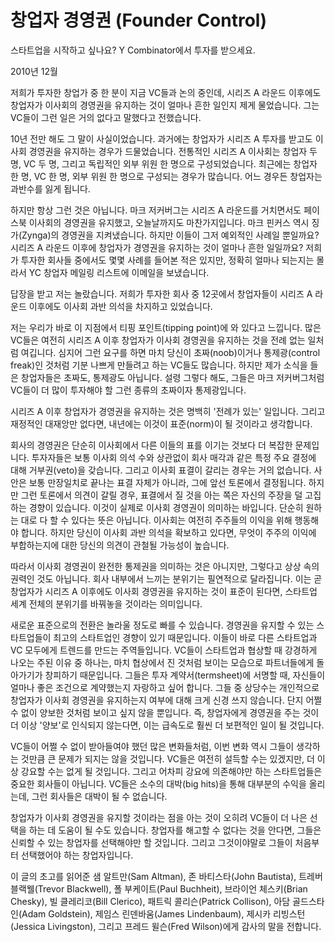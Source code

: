 # 창업자 경영권 (Founder Control)

스타트업을 시작하고 싶나요?
Y Combinator에서 투자를 받으세요.

2010년 12월

저희가 투자한 창업가 중 한 분이 지금 VC들과 논의 중인데, 시리즈 A 라운드 이후에도 창업자가 이사회의 경영권을 유지하는 것이 얼마나 흔한 일인지 제게 물었습니다. 그는 VC들이 그런 일은 거의 없다고 말했다고 전했습니다.

10년 전만 해도 그 말이 사실이었습니다. 과거에는 창업자가 시리즈 A 투자를 받고도 이사회 경영권을 유지하는 경우가 드물었습니다. 전통적인 시리즈 A 이사회는 창업자 두 명, VC 두 명, 그리고 독립적인 외부 위원 한 명으로 구성되었습니다. 최근에는 창업자 한 명, VC 한 명, 외부 위원 한 명으로 구성되는 경우가 많습니다. 어느 경우든 창업자는 과반수를 잃게 됩니다.

하지만 항상 그런 것은 아닙니다. 마크 저커버그는 시리즈 A 라운드를 거치면서도 페이스북 이사회의 경영권을 유지했고, 오늘날까지도 마찬가지입니다. 마크 핀커스 역시 징가(Zynga)의 경영권을 지켜냈습니다. 하지만 이들이 그저 예외적인 사례일 뿐일까요? 시리즈 A 라운드 이후에 창업자가 경영권을 유지하는 것이 얼마나 흔한 일일까요? 저희가 투자한 회사들 중에서도 몇몇 사례를 들어본 적은 있지만, 정확히 얼마나 되는지는 몰라서 YC 창업자 메일링 리스트에 이메일을 보냈습니다.

답장을 받고 저는 놀랐습니다. 저희가 투자한 회사 중 12곳에서 창업자들이 시리즈 A 라운드 이후에도 이사회 과반 의석을 차지하고 있었습니다.

저는 우리가 바로 이 지점에서 티핑 포인트(tipping point)에 와 있다고 느낍니다. 많은 VC들은 여전히 시리즈 A 이후 창업자가 이사회 경영권을 유지하는 것을 전례 없는 일처럼 여깁니다. 심지어 그런 요구를 하면 마치 당신이 초짜(noob)이거나 통제광(control freak)인 것처럼 기분 나쁘게 만들려고 하는 VC들도 많습니다. 하지만 제가 소식을 들은 창업자들은 초짜도, 통제광도 아닙니다. 설령 그렇다 해도, 그들은 마크 저커버그처럼 VC들이 더 많이 투자해야 할 그런 종류의 초짜이자 통제광입니다.

시리즈 A 이후 창업자가 경영권을 유지하는 것은 명백히 '전례가 있는' 일입니다. 그리고 재정적인 대재앙만 없다면, 내년에는 이것이 표준(norm)이 될 것이라고 생각합니다.

회사의 경영권은 단순히 이사회에서 다른 이들의 표를 이기는 것보다 더 복잡한 문제입니다. 투자자들은 보통 이사회 의석 수와 상관없이 회사 매각과 같은 특정 주요 결정에 대해 거부권(veto)을 갖습니다. 그리고 이사회 표결이 갈리는 경우는 거의 없습니다. 사안은 보통 만장일치로 끝나는 표결 자체가 아니라, 그에 앞선 토론에서 결정됩니다. 하지만 그런 토론에서 의견이 갈릴 경우, 표결에서 질 것을 아는 쪽은 자신의 주장을 덜 고집하는 경향이 있습니다. 이것이 실제로 이사회 경영권이 의미하는 바입니다. 단순히 원하는 대로 다 할 수 있다는 뜻은 아닙니다. 이사회는 여전히 주주들의 이익을 위해 행동해야 합니다. 하지만 당신이 이사회 과반 의석을 확보하고 있다면, 무엇이 주주의 이익에 부합하는지에 대한 당신의 의견이 관철될 가능성이 높습니다.

따라서 이사회 경영권이 완전한 통제권을 의미하는 것은 아니지만, 그렇다고 상상 속의 권력인 것도 아닙니다. 회사 내부에서 느끼는 분위기는 필연적으로 달라집니다. 이는 곧 창업자가 시리즈 A 이후에도 이사회 경영권을 유지하는 것이 표준이 된다면, 스타트업 세계 전체의 분위기를 바꿔놓을 것이라는 의미입니다.

새로운 표준으로의 전환은 놀라울 정도로 빠를 수 있습니다. 경영권을 유지할 수 있는 스타트업들이 최고의 스타트업인 경향이 있기 때문입니다. 이들이 바로 다른 스타트업과 VC 모두에게 트렌드를 만드는 주역들입니다. VC들이 스타트업과 협상할 때 강경하게 나오는 주된 이유 중 하나는, 마치 협상에서 진 것처럼 보이는 모습으로 파트너들에게 돌아가기가 창피하기 때문입니다. 그들은 투자 계약서(termsheet)에 서명할 때, 자신들이 얼마나 좋은 조건으로 계약했는지 자랑하고 싶어 합니다. 그들 중 상당수는 개인적으로 창업자가 이사회 경영권을 유지하는지 여부에 대해 크게 신경 쓰지 않습니다. 단지 어쩔 수 없이 양보한 것처럼 보이고 싶지 않을 뿐입니다. 즉, 창업자에게 경영권을 주는 것이 더 이상 '양보'로 인식되지 않는다면, 이는 급속도로 훨씬 더 보편적인 일이 될 것입니다.

VC들이 어쩔 수 없이 받아들여야 했던 많은 변화들처럼, 이번 변화 역시 그들이 생각하는 것만큼 큰 문제가 되지는 않을 것입니다. VC들은 여전히 설득할 수는 있겠지만, 더 이상 강요할 수는 없게 될 것입니다. 그리고 어차피 강요에 의존해야만 하는 스타트업들은 중요한 회사들이 아닙니다. VC들은 소수의 대박(big hits)을 통해 대부분의 수익을 올리는데, 그런 회사들은 대박이 될 수 없습니다.

창업자가 이사회 경영권을 유지할 것이라는 점을 아는 것이 오히려 VC들이 더 나은 선택을 하는 데 도움이 될 수도 있습니다. 창업자를 해고할 수 없다는 것을 안다면, 그들은 신뢰할 수 있는 창업자를 선택해야만 할 것입니다. 그리고 그것이야말로 그들이 처음부터 선택했어야 하는 창업자입니다.

이 글의 초고를 읽어준 샘 알트만(Sam Altman), 존 바티스타(John Bautista), 트레버 블랙웰(Trevor Blackwell), 폴 부케이트(Paul Buchheit), 브라이언 체스키(Brian Chesky), 빌 클레리코(Bill Clerico), 패트릭 콜리슨(Patrick Collison), 아담 골드스타인(Adam Goldstein), 제임스 린덴바움(James Lindenbaum), 제시카 리빙스턴(Jessica Livingston), 그리고 프레드 윌슨(Fred Wilson)에게 감사의 말을 전합니다.